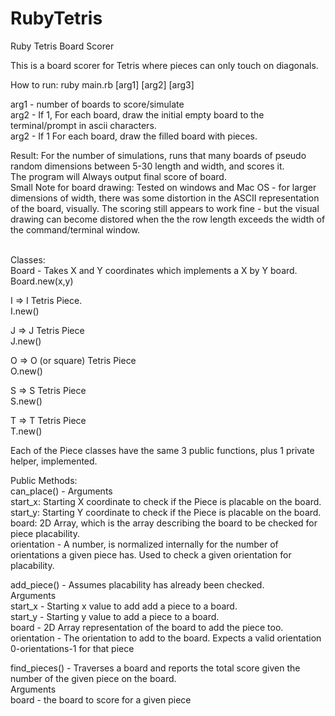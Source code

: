 # RubyTetris
Ruby Tetris Board Scorer

This is a board scorer for Tetris where pieces can only touch on diagonals.

How to run:
  ruby main.rb [arg1] [arg2] [arg3]<br>
  
  arg1 - number of boards to score/simulate <br>
  arg2 - If 1, For each board, draw the initial empty board to the terminal/prompt in ascii characters.<br>
  arg2 - If 1  For each board, draw the filled board with pieces.<br>

Result:
  For the number of simulations, runs that many boards of pseudo random dimensions between 5-30 length and width, and scores it.<br>
  The program will Always output final score of board.<br>
  Small Note for board drawing: Tested on windows and Mac OS - for larger dimensions of width, there was some distortion in the ASCII
  representation of the board, visually. The scoring still appears to work fine - but the visual drawing can become distored when the
  the row length exceeds the width of the command/terminal window.<br><br>

Classes:<br>
  Board - Takes X and Y coordinates which implements a X by Y board.<br>
    Board.new(x,y)<br>
  
  I => I Tetris Piece.<br>
    I.new()<br>
    
  J => J Tetris Piece<br>
    J.new()<br>
    
  O => O (or square) Tetris Piece<br>
    O.new()<br>
    
  S => S Tetris Piece<br>
    S.new()<br>
    
  T => T Tetris Piece <br>
    T.new()<br>
    
Each of the Piece classes have the same 3 public functions, plus 1 private helper, implemented.

Public Methods:<br>
can_place() - Arguments<br>
  start_x: Starting X coordinate to check if the Piece is placable on the board.<br>
  start_y: Starting Y coordinate to check if the Piece is placable on the board.<br>
  board: 2D Array, which is the array describing the board to be checked for piece placability.<br>
  orientation - A number, is normalized internally for the number of orientations a given piece has. Used to check a given orientation   for placability.<br>
  
  
add_piece() - Assumes placability has already been checked.<br>
  Arguments<br>
  start_x - Starting x value to add add a piece to a board.<br>
  start_y - Starting y value to add a piece to a board.<br>
  board -   2D Array representation of the board to add the piece too.<br>
  orientation - The orientation to add to the board. Expects a valid orientation 0-orientations-1 for that piece<br>
  
  find_pieces() - Traverses a board and reports the total score given the number of the given piece on the board.<br>
    Arguments<br>
    board - the board to score for a given piece
